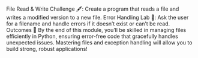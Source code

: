 File Read & Write Challenge 🖋️: Create a program that reads a file and writes a modified version to a new file. 
Error Handling Lab 🧪: Ask the user for a filename and handle errors if it doesn’t exist or can’t be read. 
Outcomes 🎉 By the end of this module, you’ll be skilled in managing files efficiently in Python, ensuring error-free code that gracefully handles unexpected issues. Mastering files and exception handling will allow you to build strong, robust applications!